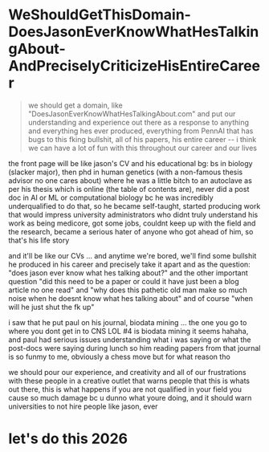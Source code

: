 # WeShouldGetThisDomain-DoesJasonEverKnowWhatHesTalkingAbout-AndPreciselyCriticizeHisEntireCareer

> we should get a domain, like "DoesJasonEverKnowWhatHesTalkingAbout.com" and put our understanding and experience out there as a response to anything and everything hes ever produced, everything from PennAI that has bugs to this fking bullshit, all of his papers, his entire career -- i think we can have a lot of fun with this throughout our career and our lives

the front page will be like jason's CV and his educational bg: bs in biology (slacker major), then phd in human genetics (with a non-famous thesis advisor no one cares about) where he was a little bitch to an autoclave as per his thesis which is online (the table of contents are), never did a post doc in AI or ML or computational biology bc he was incredibly underqualified to do that, so he became self-taught, started producing work that would impress university administrators who didnt truly understand his work as being medicore, got some jobs, couldnt keep up with the field and the research, became a serious hater of anyone who got ahead of him, so that's his life story

and it'll be like our CVs ... and anytime we're bored, we'll find some bullshit he produced in his career and precisely take it apart and as the question: "does jason ever know what hes talking about?" and the other important question "did this need to be a paper or could it have just been a blog article no one read" and "why does this pathetic old man make so much noise when he doesnt know what hes talking about" and of course "when will he just shut the fk up"

i saw that he put paul on his journal, biodata mining ... the one you go to where you dont get in to CNS LOL #4 is biodata mining it seems hahaha, and paul had serious issues understanding what i was saying or what the post-docs were saying during lunch so him reading papers from that journal is so funmy to me, obviously a chess move but for what reason tho

we should pour our experience, and creativity and all of our frustrations with these people in a creative outlet that warns people that this is whats out there, this is what happens if you are not qualified in your field you cause so much damage bc u dunno what youre doing, and it should warn universities to not hire people like jason, ever

# let's do this 2026
